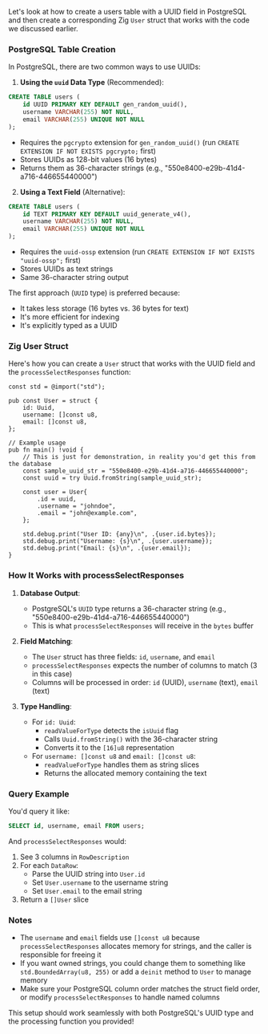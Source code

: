 Let's look at how to create a users table with a UUID field in PostgreSQL and then create a corresponding Zig `User` struct that works with the code we discussed earlier.

### PostgreSQL Table Creation

In PostgreSQL, there are two common ways to use UUIDs:

1. **Using the `uuid` Data Type** (Recommended):
```sql
CREATE TABLE users (
    id UUID PRIMARY KEY DEFAULT gen_random_uuid(),
    username VARCHAR(255) NOT NULL,
    email VARCHAR(255) UNIQUE NOT NULL
);
```
- Requires the `pgcrypto` extension for `gen_random_uuid()` (run `CREATE EXTENSION IF NOT EXISTS pgcrypto;` first)
- Stores UUIDs as 128-bit values (16 bytes)
- Returns them as 36-character strings (e.g., "550e8400-e29b-41d4-a716-446655440000")

2. **Using a Text Field** (Alternative):
```sql
CREATE TABLE users (
    id TEXT PRIMARY KEY DEFAULT uuid_generate_v4(),
    username VARCHAR(255) NOT NULL,
    email VARCHAR(255) UNIQUE NOT NULL
);
```
- Requires the `uuid-ossp` extension (run `CREATE EXTENSION IF NOT EXISTS "uuid-ossp";` first)
- Stores UUIDs as text strings
- Same 36-character string output

The first approach (`UUID` type) is preferred because:
- It takes less storage (16 bytes vs. 36 bytes for text)
- It's more efficient for indexing
- It's explicitly typed as a UUID

### Zig User Struct

Here's how you can create a `User` struct that works with the UUID field and the `processSelectResponses` function:

```zig
const std = @import("std");

pub const User = struct {
    id: Uuid,
    username: []const u8,
    email: []const u8,
};

// Example usage
pub fn main() !void {
    // This is just for demonstration, in reality you'd get this from the database
    const sample_uuid_str = "550e8400-e29b-41d4-a716-446655440000";
    const uuid = try Uuid.fromString(sample_uuid_str);

    const user = User{
        .id = uuid,
        .username = "johndoe",
        .email = "john@example.com",
    };

    std.debug.print("User ID: {any}\n", .{user.id.bytes});
    std.debug.print("Username: {s}\n", .{user.username});
    std.debug.print("Email: {s}\n", .{user.email});
}
```

### How It Works with processSelectResponses

1. **Database Output**:
   - PostgreSQL's `UUID` type returns a 36-character string (e.g., "550e8400-e29b-41d4-a716-446655440000")
   - This is what `processSelectResponses` will receive in the `bytes` buffer

2. **Field Matching**:
   - The `User` struct has three fields: `id`, `username`, and `email`
   - `processSelectResponses` expects the number of columns to match (3 in this case)
   - Columns will be processed in order: `id` (UUID), `username` (text), `email` (text)

3. **Type Handling**:
   - For `id: Uuid`:
     - `readValueForType` detects the `isUuid` flag
     - Calls `Uuid.fromString()` with the 36-character string
     - Converts it to the `[16]u8` representation
   - For `username: []const u8` and `email: []const u8`:
     - `readValueForType` handles them as string slices
     - Returns the allocated memory containing the text

### Query Example

You'd query it like:
```sql
SELECT id, username, email FROM users;
```

And `processSelectResponses` would:
1. See 3 columns in `RowDescription`
2. For each `DataRow`:
   - Parse the UUID string into `User.id`
   - Set `User.username` to the username string
   - Set `User.email` to the email string
3. Return a `[]User` slice

### Notes
- The `username` and `email` fields use `[]const u8` because `processSelectResponses` allocates memory for strings, and the caller is responsible for freeing it
- If you want owned strings, you could change them to something like `std.BoundedArray(u8, 255)` or add a `deinit` method to `User` to manage memory
- Make sure your PostgreSQL column order matches the struct field order, or modify `processSelectResponses` to handle named columns

This setup should work seamlessly with both PostgreSQL's UUID type and the processing function you provided!

